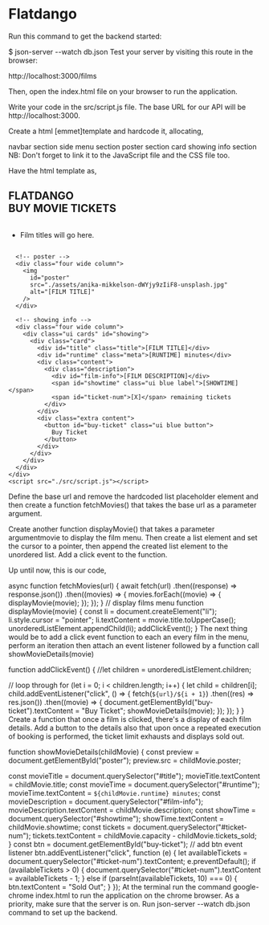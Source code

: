 # Flatdango
Run this command to get the backend started:

$ json-server --watch db.json
Test your server by visiting this route in the browser:

http://localhost:3000/films

Then, open the index.html file on your browser to run the application.

Write your code in the src/script.js file. The base URL for our API will be http://localhost:3000.

Create a html [emmet]template and hardcode it, allocating,

navbar section
side menu section
poster section
card showing info section
NB: Don't forget to link it to the JavaScript file and the CSS file too.

Have the html template as,

  <head>
    <meta charset="UTF-8" />
    <title>Film Booking App</title>
    <link
      rel="stylesheet"
      href="https://cdnjs.cloudflare.com/ajax/libs/semantic-ui/1.11.8/semantic.min.css"
    />
    <link rel="stylesheet" href="./src/style.css" />
    
  </head>
  <body>
    <!-- navbar -->
    <div class="heading">
      <div class="item">
        <h2 class="ui header">
          <div class="content">FLATDANGO</div>
          <div class="sub header" id="subtitle">BUY MOVIE TICKETS</div>
        </h2>
      </div>
    </div>
    <div class="ui centered grid">
      <div class="four wide column">
        <div class="list-container">
          <!-- side menu -->
          <ul class="ui divided list" id="films">
            <li class="film item">Film titles will go here.</li>
          </ul>
        </div>
      </div>

      <!-- poster -->
      <div class="four wide column">
        <img
          id="poster"
          src="./assets/anika-mikkelson-dWYjy9zIiF8-unsplash.jpg"
          alt="[FILM TITLE]"
        />
      </div>

      <!-- showing info -->
      <div class="four wide column">
        <div class="ui cards" id="showing">
          <div class="card">
            <div id="title" class="title">[FILM TITLE]</div>
            <div id="runtime" class="meta">[RUNTIME] minutes</div>
            <div class="content">
              <div class="description">
                <div id="film-info">[FILM DESCRIPTION]</div>
                <span id="showtime" class="ui blue label">[SHOWTIME]</span>
                <span id="ticket-num">[X]</span> remaining tickets
              </div>
            </div>
            <div class="extra content">
              <button id="buy-ticket" class="ui blue button">
                Buy Ticket
              </button>
            </div>
          </div>
        </div>
      </div>
    </div>
    <script src="./src/script.js"></script>
  </body>
</html>
Define the base url and remove the hardcoded list placeholder element and then create a function fetchMovies() that takes the base url as a parameter argument.

Create another function displayMovie() that takes a parameter argumentmovie to display the film menu. Then create a list element and set the cursor to a pointer, then append the created list element to the unordered list. Add a click event to the function.

Up until now, this is our code,

async function fetchMovies(url) {
await fetch(url)
.then((response) => response.json())
.then((movies) => {
movies.forEach((movie) => {
displayMovie(movie);
});
});
}
// display films menu
function displayMovie(movie) {
const li = document.createElement("li");
li.style.cursor = "pointer";
li.textContent = movie.title.toUpperCase();
unorderedListElement.appendChild(li);
addClickEvent();
}
The next thing would be to add a click event function to each an every film in the menu, perform an iteration then attach an event listener followed by a function call showMovieDetails(movie)

function addClickEvent() {
  //let children = unorderedListElement.children;

  // loop through
  for (let i = 0; i < children.length; i++) {
    let child = children[i];
    child.addEventListener("click", () => {
      fetch(`${url}/${i + 1}`)
        .then((res) => res.json())
        .then((movie) => {
          document.getElementById("buy-ticket").textContent = "Buy Ticket";
          showMovieDetails(movie);
        });
    });
  }
}
Create a function that once a film is clicked, there's a display of each film details. Add a button to the details also that upon once a repeated execution of booking is performed, the ticket limit exhausts and displays sold out.

function showMovieDetails(childMovie) {
  const preview = document.getElementById("poster");
  preview.src = childMovie.poster;

  const movieTitle = document.querySelector("#title");
  movieTitle.textContent = childMovie.title;
  const movieTime = document.querySelector("#runtime");
  movieTime.textContent = `${childMovie.runtime} minutes`;
  const movieDescription = document.querySelector("#film-info");
  movieDescription.textContent = childMovie.description;
  const showTime = document.querySelector("#showtime");
  showTime.textContent = childMovie.showtime;
  const tickets = document.querySelector("#ticket-num");
  tickets.textContent = childMovie.capacity - childMovie.tickets_sold;
}
const btn = document.getElementById("buy-ticket");
// add btn event listener
btn.addEventListener("click", function (e) {
  let availableTickets = document.querySelector("#ticket-num").textContent;
  e.preventDefault();
  if (availableTickets > 0) {
    document.querySelector("#ticket-num").textContent = availableTickets - 1;
  } else if (parseInt(availableTickets, 10) === 0) {
    btn.textContent = "Sold Out";
  }
});
At the terminal run the command google-chrome index.html to run the application on the chrome browser. As a priority, make sure that the server is on. Run json-server --watch db.json command to set up the backend.
